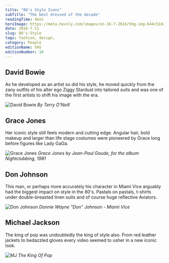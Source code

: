 ```yaml
---
title: "80's Style Icons"
subTitle: "The best dressed of the decade"
readingTime: 4min
heroImage: https://meta.hevnly.com/images/on-16-7-2016/hhg-img-644c51d4-0bbc-44f9-b7a2-a678b097ad21.png
date: 2016-7-11
slug: 80's-Style
tags: fashion, design,
category: People
editionName: VHS
editionNumber: 10
---
```



## David Bowie

As he developed as an artist so did his style, he moved quickly from the zany outfits of his alter ego Ziggy Stardust into tailored suits and was one of the first artists to shift his image with the era.

![David Bowie](https://meta.hevnly.com/images/on-12-7-2016/hhg-img-0425c453-3723-4faf-a236-7836628f4fd9.png)
*By Terry O'Neill*

## Grace Jones

Her iconic style still feels modern and cutting edge. Angular hair, bold makeup and larger than life stage costumes were pioneered by Grace long before figures like Lady GaGa.

![Grace Jones](https://meta.hevnly.com/images/on-12-7-2016/hhg-img-659cac89-f4aa-452b-a5e3-d946fd896ff4.png)
*Grace Jones by Jean-Paul Goude, for the album Nightclubbing, 1981*

## Don Johnson

This man, or perhaps more accurately his character in Miami Vice arguably had the biggest impact on style in the 80's.
Pastals on pastals, t-shirts under double-breasted linen suits and of course huge reflective Aviators.

![Don Johnson](https://meta.hevnly.com/images/on-12-7-2016/hhg-img-4d9aa633-d603-45dd-91bb-7ef36d8ac8ef.png)
*Donnie Wayne "Don" Johnson - Miami Vice*

## Michael Jackson

The king of pop was undoubtedly the king of style also. From red leather jackets to bedazzled gloves every video seemed to usher in a new iconic look.  

![MJ](https://meta.hevnly.com/images/on-12-7-2016/hhg-img-43a86020-d298-4064-8ebc-0ce8998e85c2.png)
*The King Of Pop*
